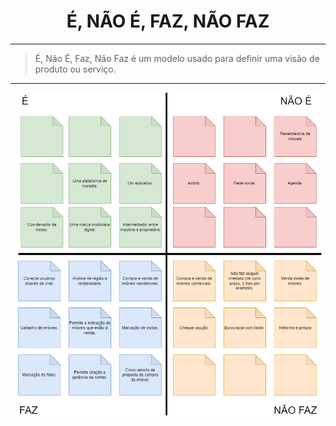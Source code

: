 <center>

# É, NÃO É, FAZ, NÃO FAZ

</center>

---

> É, Não É, Faz, Não Faz é um modelo usado para definir uma visão de produto ou serviço.

---

<center>
<img src="../assets/ehnehfaznfaz.png"/>
<center/>